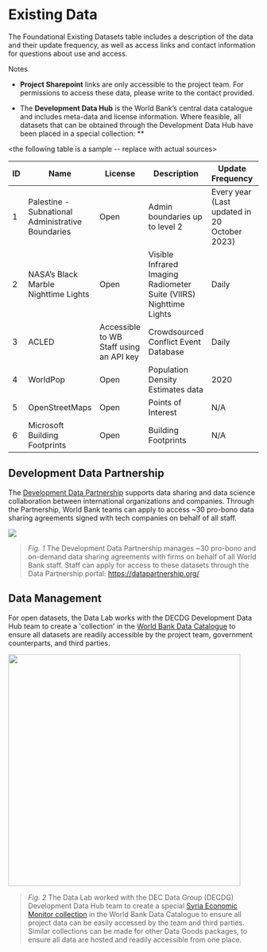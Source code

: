 # Existing Data

The Foundational Existing Datasets table includes a description of the data and their update frequency, as well as access links and contact information for questions about use and access.

Notes

- **Project Sharepoint** links are only accessible to the project team. For permissions to access these data, please write to the contact provided.

- The **Development Data Hub** is the World Bank’s central data catalogue and includes meta-data and license information. Where feasible, all datasets that can be obtained through the Development Data Hub have been placed in a special collection: **

<the following table is a sample -- replace with actual sources>

| ID  | Name                                              | License                                 | Description                                                        | Update Frequency                             | Access                                                                        | Contact                                                                                                         |
| --- | ------------------------------------------------- | --------------------------------------- | ------------------------------------------------------------------ | -------------------------------------------- | ----------------------------------------------------------------------------- | --------------------------------------------------------------------------------------------------------------- |
| 1   | Palestine - Subnational Administrative Boundaries | Open                                    | Admin boundaries up to level 2                                     | Every year (Last updated in 20 October 2023) | [HDX](https://data.humdata.org/dataset/cod-ab-pse)                            | [Data Lab](mailto:datalab%40worldbank.org)                                                                      |
| 2   | NASA’s Black Marble Nighttime Lights              | Open                                    | Visible Infrared Imaging Radiometer Suite (VIIRS) Nighttime Lights | Daily                                        | [NASA’s Black Marble](http://blackmarble.gsfc.nasa.gov/)                      | [Geospatial Operations Support Team](mailto:gost%40worldbank.org) or [Data Lab](mailto:datalab%40worldbank.org) |
| 3   | ACLED                                             | Accessible to WB Staff using an API key | Crowdsourced Conflict Event Database                               | Daily                                        | [ACLED Data Export Tool](https://acleddata.com/data-export-tool/)             | [Data Lab](mailto:datalab%40worldbank.org)                                                                      |
| 4   | WorldPop                                          | Open                                    | Population Density Estimates data                                  | 2020                                         | [WorldPop](https://hub.worldpop.org/geodata/summary?id=46388)                 | [Data Lab](mailto:datalab%40worldbank.org)                                                                      |
| 5   | OpenStreetMaps                                    | Open                                    | Points of Interest                                                 | N/A                                          | [HdX](https://data.humdata.org/search?q=palestine&ext_search_source=main-nav) | [Data Lab](mailto:datalab%40worldbank.org)                                                                      |
| 6   | Microsoft Building Footprints                     | Open                                    | Building Footprints                                                | N/A                                          | [GitHub](https://github.com/microsoft/GlobalMLBuildingFootprints)             | [Data Lab](mailto:datalab%40worldbank.org)                                                                      |

## Development Data Partnership

The [Development Data Partnership](https://datapartnership.org/) supports data sharing and data science collaboration between international organizations and companies. Through the Partnership, World Bank teams can apply to access ~30 pro-bono data sharing agreements signed with tech companies on behalf of all staff. 

![](images/intro-partnership-logos.png)

> *Fig. 1* The Development Data Partnership manages ~30 pro-bono and on-demand data sharing agreements with firms on behalf of all World Bank staff. Staff can apply for access to these datasets through the Data Partnership portal: https://datapartnership.org/

## Data Management

For open datasets, the Data Lab works with the DECDG Development Data Hub team to create a 'collection' in the [World Bank Data Catalogue](https://datacatalog.worldbank.org/int/home) to ensure all datasets are readily accessible by the project team, government counterparts, and third parties. 

<img title="" src="images/intro-hub-collection-syria.png" alt="" width="467" data-align="center">

> *Fig. 2* The Data Lab worked with the DEC Data Group (DECDG) Development Data Hub team to create a special [Syria Economic Monitor collection](https://datacatalog.worldbank.org/int/getting-started) in the World Bank Data Catalogue to ensure all project data can be easily accessed by the team and third parties. Similar collections can be made for other Data Goods packages, to ensure all data are hosted and readily accessible from one place.
